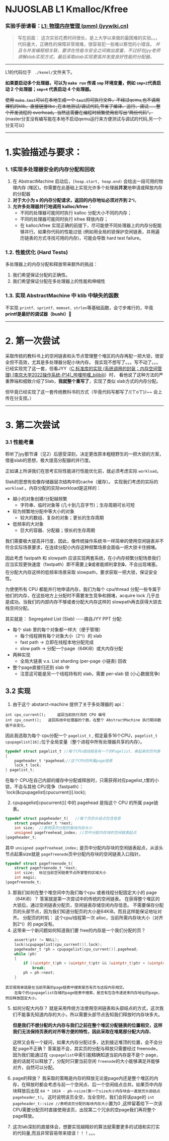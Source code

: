 # NJUOSLAB L1 Kmalloc/Kfree

### 实验手册请看：[L1: 物理内存管理 (pmm) (jyywiki.cn)](http://jyywiki.cn/OS/2022/labs/L1)

> 写在前面：
> 这次实验花费时间很长，是上大学以来做的最困难的实验。。。
> 代码量大，正确性的保障非常艰难，很容易犯一些难以察觉的小错误。
> *并且与并发编程相关联，要求在性能与安全之间做出度量，不过好在jyy老师讲解slab实现方式，最后采取slab实现更高并发度良好性能的分配器。*

---

L1的代码位于 ` ./kenel/`文件夹下。

**如果要启动多个处理器，可以为 `make run` 传递 `smp` 环境变量，例如 `smp=2`代表启动 2 个处理器；`smp=4` 代表启动 4 个处理器。**

~~使用 `make test`可以在本地生成一个 `test`的可执行文件，不经过qemu,也不调用裸机的klib，直接链接libc ,在本地测试/调试代码,节省了编译、运行、调试……整个开发流程的 overhead。当然这需要在编程时频繁使用宏写出“两份代码”。~~(master分支没有编写能在本地不启动qemu运行来方便测试与调试的代码,另一个分支可以)

---

# 1.实验描述与要求：

### 1. 1实现多处理器安全的内存分配和回收

1. 在 AbstractMachine 启动后，`[heap.start, heap.end)` 会给出一段可用的物理内存 (堆区)。你需要在此基础上实现允许多个处理器**并发**地申请或释放内存的分配器
2. **对于大小为 s 的内存分配请求，返回的内存地址必须对齐到 2^i**，
3. **允许多处理器并行地调用 kalloc/kfree**：
   - 不同的处理器可能同时执行 kalloc 分配大小不同的内存；
   - 不同的处理器可能同时执行 kfree 释放内存；
   - 在 kalloc/kfree 实现正确的前提下，尽可能使不同处理器上的内存分配能够并行。如果你代码的性能过低 (例如用全局的锁保护空闲链表，并用遍历链表的方式寻找可用的内存)，可能会导致 hard test failure。

### 1.2. 性能优化 (Hard Tests)

多处理器上的内存分配和释放带来额外的挑战：

1. 我们希望保证分配的正确性。
2. 我们希望保证分配在多处理器上的性能和伸缩性

### 1.3. 实现 AbstractMachine 中 klib 中缺失的函数

不实现 `printf、sprintf、memset、strlen`等基础函数，会寸步难行的，毕竟
**printf是最好的调试器（bushi）🤭**

---

# 2. 第一次尝试

采取传统的教科书上的空闲链表和头节点管理整个堆区的内存再配一把大锁，很安全但不高效，尤其是多处理器分配小块内存。
我实现不想写了。。。写不动了。。。
已经实现完了这一套，但看JYY（[C 标准库的实现 (系统调用的封装；内存空间管理) [南京大学2022操作系统-P14]_哔哩哔哩_bilibili](https://www.bilibili.com/video/BV17F411s7e9/?spm_id_from=333.788&vd_source=33d3156975c92d1beb9e11e8b218f8b0)）时， 看他说了这种方法的严重弊端和细致介绍了Slab，**我就整个重写了**，实现了类似 slab方式的内存分配。

但毕竟已经实现了这一套传统教科书的方式（毕竟代码写都写了/(ㄒoㄒ)/~~
会上传在分支捏。）

---

# 3. 第二次尝试

### 3.1 性能考量

聆听了jyy那节课（见2）后感受深刻，决定更改原本粗糙野生的一把大锁的方案，借鉴slab的思想，极大提高分配器的并行度。

正如课上所讲我们在思考实际性能进行性能优化前，就必须考虑实际 `workload`。

 Slab的思想有些像存储器层次结构中的cache（缓存）。
 实现我们考虑的实际的 `workload` 。内存分配的实际workload是这样的：

- 越小的对象创建/分配越频繁
  - 字符串、临时对象等 (几十到几百字节)；生存周期可长可短
- 较为频繁地分配中等大小的对象
  - 较大的数组、复杂的对象；更长的生存周期
- 低频率的大对象
  - 巨大的容器、分配器；很长的生存周期

我们需要极大提高并行度，因此，像传统操作系统书一样简单的使用空闲链表并不符合实际场景要求，在连续分配小内存这种频繁场景会面临一把大锁卡住拥堵。

因此考虑 fastpath 和 slowpath 应该实现两套系统，在小内存频繁分配场景我们应当实现更快速度（fastpath）即不需要上🔒或者能顺利拿到🔒，不会出现堵塞。在分配大内存这样的低频率场景采取 slowpath，要求获取一把大锁，保证安全性。

为使使所有 CPU 都能并行地申请内存，我们为每个 cpu/thread 分配一些专属于他们的内存，在这些地方上分配时不需要发生竞争和拥堵，acquire lock 几乎总是成功。当我们的内部内存不够或者分配大内存这样的 slowpath再去获得大锁去栈空间分配。

其实就是： Segregated List (Slab)            ----摘自JYY PPT
分配:

- 每个 slab 里的每个对象都一样大（便于管理）
  - 每个线程拥有每个对象大小（2^i）的 slab
  - fast path → 立即在线程本地分配完成
  - slow path → 分配一个page（64KiB）或大内存分配
- 两种实现
  - 全局大链表 v.s. List sharding (per-page 小链表)
    回收
- 整个page直接归还到 slab 中
  - 注意这可能是另一个线程持有的 slab，需要 per-slab 锁 (小心数据竞争)

## 3.2 实现

1. 由于这个 abstarct-machine 提供了关于多处理器的 api：

```
int cpu_current();     返回当前执行流的 CPU 编号
int cpu_count();   返回系统中处理器的个数，在整个 AbstractMachine 执行期间数值不会变化。
```

因此我选取为每个 cpu分配一个 `pagelist_t`  ,  假定最多16个CPU，`pagelist_t cpupagelist[16];`位于全局变量（整个进程中所有处理器共享的内存）。

```C
typedef struct pagelist_t //每个CPU或线程各有一个的Pagelist，串起来的页列表
{
	pageheader_t *pagehead;//这个CPU的所属page链表
	lock_t lock;
} pagelist_t;
```

在每个 CPU在自己内部的缓存中分配或释放时，只需获得对应pagelist_t里的小锁，不会与其他 CPU竞争（fastpath）： `lock(&cpupagelist[cpucurrent()].lock);

2. cpupagelist[cpucurrent()] 中的 pagehead 是指这个 CPU 的所属 page链表。

```C
typedef struct pageheader_t{   //每个页的头结点包含信息
	struct pageheader_t *next;
	int size;  //表明该页分配的每块内存大小
	unsigned pagefreehead_index; //页中分配内存块的空闲链表起点
}pageheader_t;
```

其中 `unsigned pagefreehead_index;` 是页中分配内存块的空闲链表起点，从该头节点起乘size就是 `pagefreenode`页中分配内存块的空闲链表入口指针。

```C
typedef struct pagefreenode_t{
	struct pagefreenode_t *next;
	int size;  标记当前空闲链表节点所掌管的区域大小
	int magic;
}pagefreenode_t;
```

3. 那我们如何在整个堆空间中为我们每个cpu 或者线程分配固定大小的 page（64KiB）？
   答案就是第一次尝试中的传统的空闲链表。
   在获得整个堆区的大锁后，通过空闲链表分配页，空闲链表存储空闲内存信息。
   不需要保存分配页的头部节点，因为我们知道分配页的大小是64KiB。而且这样能保证地址对齐。
   分配页的时机： 这个cpu/线程第一次 alloc，当前所需内存块大小（对齐到2^i）的 page没有。
4. 这带来一个新问题如何知道我们要 free的内存是一个我们分配的页？

```C
	assert(ptr != NULL);
	lock(&cpupagelist[cpu_current()].lock);
	pageheader_t *ph = cpupagelist[cpu_current()].pagehead;
	while (ph)
	{
		if ((uintptr_t)ph < (uintptr_t)ptr && (uintptr_t)ptr < (uintptr_t)ph + 64 * 1024)
			break;
		ph = ph->next;
	}
```

    其实很简单就是在当前所属的page链表中搜索是否有页与这段内存相交。
        在每个的cpupagelist存储的page链表中搜索，是否有包含传递进来内存地址的page，然后释放固定大小。

5. 如何分配大内存？
   就是采用传统方法使用空闲链表和头部结点的方式，这次我们不能事先知道内存的大小，所以需要头部节点告知我们释放时内存块多大。

   **但是我们不想分配的大内存与我们之前在整个堆区分配链表的位置相交，这样我们无法保持页表的对齐等方便的特性，因此采取在堆尾部分配大内存**。

   这样又会有一个疑问，如果大内存分配过多，达到接近堆顶的位置，会不会分配 page不正确？
   答案是不会，其实页的分配与释放只需要经过 freenode，因为我们能通过在 `cpupagelist`中索引能精确知道当前内存是不是个 page，是的话就可以释放了，分配时只要当前空闲 `freenode`的大小能够满足并能够对齐，自然可以分配。
6. page的释放？
   我采取的策略是内存的释放无论是page内还是整个堆区的内存，在释放时都会考虑与前一个空闲点、后一个空闲结点合并。如果页中内存块释放后出现 `64 * 1024 - ph->size(第一个size大小内存块会一直放页头部结点 pageheader_t)`。
   这时说明该页全空，当全空时，我们会将该page的 `int pageheader_t::size //表明该页分配的每块内存大小`置为0 ,这样留着给下一次该CPU需要分配页时直接使用该页，出现第二个冗余的空page我们再将整个page释放。
7. 这次lab深刻的直接体会，想要实现越精妙的算法就需要更多的试错和实打实的代码量,而且非常容易带来错误！！！。。。
